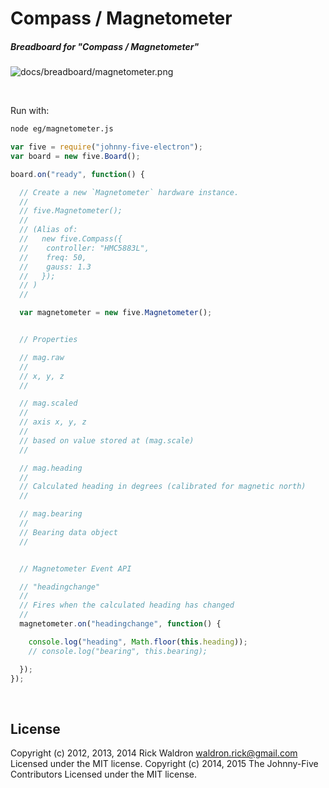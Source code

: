 <!--remove-start-->

# Compass / Magnetometer

<!--remove-end-->






##### Breadboard for "Compass / Magnetometer"



![docs/breadboard/magnetometer.png](breadboard/magnetometer.png)<br>

&nbsp;




Run with:
```bash
node eg/magnetometer.js
```


```javascript
var five = require("johnny-five-electron");
var board = new five.Board();

board.on("ready", function() {

  // Create a new `Magnetometer` hardware instance.
  //
  // five.Magnetometer();
  //
  // (Alias of:
  //   new five.Compass({
  //    controller: "HMC5883L",
  //    freq: 50,
  //    gauss: 1.3
  //   });
  // )
  //

  var magnetometer = new five.Magnetometer();


  // Properties

  // mag.raw
  //
  // x, y, z
  //

  // mag.scaled
  //
  // axis x, y, z
  //
  // based on value stored at (mag.scale)
  //

  // mag.heading
  //
  // Calculated heading in degrees (calibrated for magnetic north)
  //

  // mag.bearing
  //
  // Bearing data object
  //


  // Magnetometer Event API

  // "headingchange"
  //
  // Fires when the calculated heading has changed
  //
  magnetometer.on("headingchange", function() {

    console.log("heading", Math.floor(this.heading));
    // console.log("bearing", this.bearing);

  });
});

```








&nbsp;

<!--remove-start-->

## License
Copyright (c) 2012, 2013, 2014 Rick Waldron <waldron.rick@gmail.com>
Licensed under the MIT license.
Copyright (c) 2014, 2015 The Johnny-Five Contributors
Licensed under the MIT license.

<!--remove-end-->
